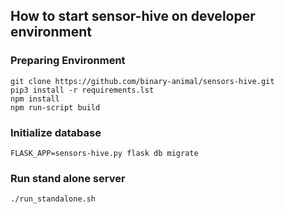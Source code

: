 ## How to start sensor-hive on developer environment

### Preparing Environment
```
git clone https://github.com/binary-animal/sensors-hive.git
pip3 install -r requirements.lst
npm install
npm run-script build
```

### Initialize database
```
FLASK_APP=sensors-hive.py flask db migrate 
```

### Run stand alone server
```
./run_standalone.sh
```